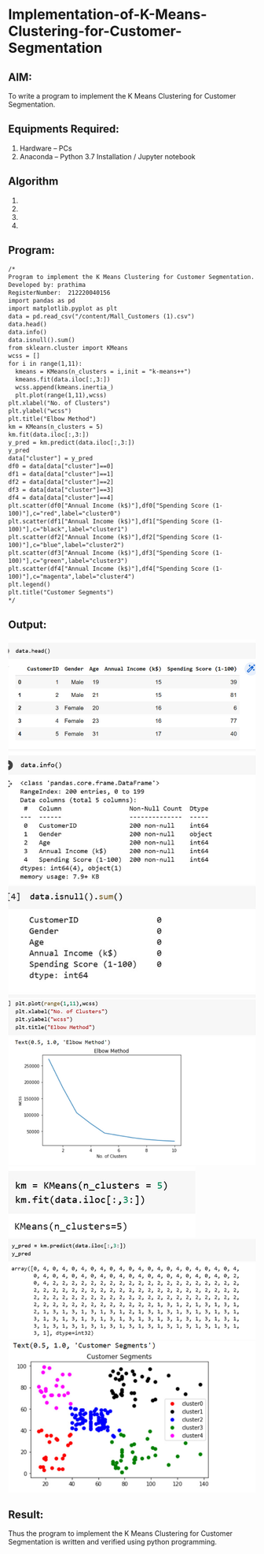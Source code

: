 # Implementation-of-K-Means-Clustering-for-Customer-Segmentation

## AIM:
To write a program to implement the K Means Clustering for Customer Segmentation.

## Equipments Required:
1. Hardware – PCs
2. Anaconda – Python 3.7 Installation / Jupyter notebook

## Algorithm
1. 
2. 
3. 
4. 

## Program:
```
/*
Program to implement the K Means Clustering for Customer Segmentation.
Developed by: prathima
RegisterNumber:  212220040156
import pandas as pd
import matplotlib.pyplot as plt
data = pd.read_csv("/content/Mall_Customers (1).csv")
data.head()
data.info()
data.isnull().sum()
from sklearn.cluster import KMeans
wcss = []
for i in range(1,11): 
  kmeans = KMeans(n_clusters = i,init = "k-means++")
  kmeans.fit(data.iloc[:,3:])
  wcss.append(kmeans.inertia_)
  plt.plot(range(1,11),wcss)
plt.xlabel("No. of Clusters")
plt.ylabel("wcss")
plt.title("Elbow Method")
km = KMeans(n_clusters = 5)
km.fit(data.iloc[:,3:])
y_pred = km.predict(data.iloc[:,3:])
y_pred
data["cluster"] = y_pred
df0 = data[data["cluster"]==0]
df1 = data[data["cluster"]==1]
df2 = data[data["cluster"]==2]
df3 = data[data["cluster"]==3]
df4 = data[data["cluster"]==4]
plt.scatter(df0["Annual Income (k$)"],df0["Spending Score (1-100)"],c="red",label="cluster0")
plt.scatter(df1["Annual Income (k$)"],df1["Spending Score (1-100)"],c="black",label="cluster1")
plt.scatter(df2["Annual Income (k$)"],df2["Spending Score (1-100)"],c="blue",label="cluster2")
plt.scatter(df3["Annual Income (k$)"],df3["Spending Score (1-100)"],c="green",label="cluster3")
plt.scatter(df4["Annual Income (k$)"],df4["Spending Score (1-100)"],c="magenta",label="cluster4")
plt.legend()
plt.title("Customer Segments")
*/
```
## Output:
![image](https://github.com/prathima2002/Implementation-of-K-Means-Clustering-for-Customer-Segmentation/blob/bbf3f523bcc0ecbe8184eb57558eb1af87f7de99/WhatsApp%20Image%202022-11-10%20at%2008.55.34.jpeg)
![image](https://github.com/prathima2002/Implementation-of-K-Means-Clustering-for-Customer-Segmentation/blob/558ed069e0f9e838954d8474c0a567bfdcbef3c7/WhatsApp%20Image%202022-11-10%20at%2008.55.43.jpeg)
![image](https://github.com/prathima2002/Implementation-of-K-Means-Clustering-for-Customer-Segmentation/blob/aa4e3a2015f5b21df5944995e3acd4e342637e8b/WhatsApp%20Image%202022-11-10%20at%2008.56.06.jpeg)
![image](https://github.com/prathima2002/Implementation-of-K-Means-Clustering-for-Customer-Segmentation/blob/ba15c342f1d58b730bb63a719bf97490948bae99/WhatsApp%20Image%202022-11-10%20at%2008.56.29.jpeg)
![image](https://github.com/prathima2002/Implementation-of-K-Means-Clustering-for-Customer-Segmentation/blob/41cb883df6a8a5fc781dab8f8c7c0b714290efb3/WhatsApp%20Image%202022-11-10%20at%2008.56.39.jpeg)
![image](https://github.com/prathima2002/Implementation-of-K-Means-Clustering-for-Customer-Segmentation/blob/5e001b9f266c9875b94bf2d61f6dee8548293d28/WhatsApp%20Image%202022-11-10%20at%2008.56.50.jpeg)
![image](https://github.com/prathima2002/Implementation-of-K-Means-Clustering-for-Customer-Segmentation/blob/7d0b4c4696ee26eb6eb1df2e4081d4f8452e0837/WhatsApp%20Image%202022-11-10%20at%2008.57.07.jpeg)

## Result:
Thus the program to implement the K Means Clustering for Customer Segmentation is written and verified using python programming.

